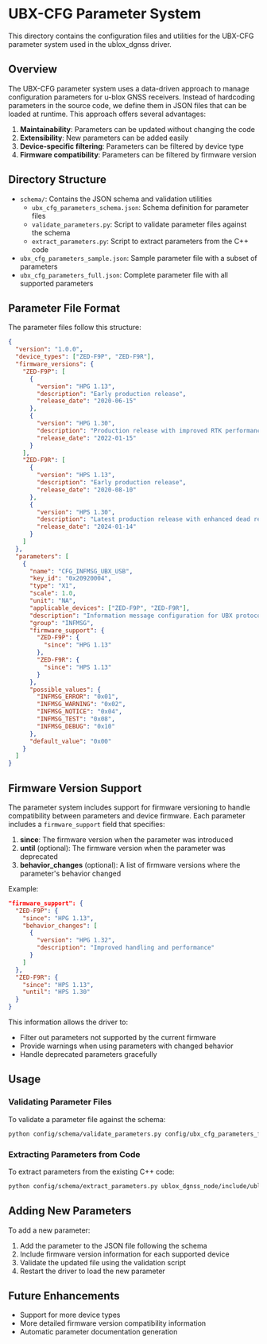 # UBX-CFG Parameter System

This directory contains the configuration files and utilities for the UBX-CFG parameter system used in the ublox_dgnss driver.

## Overview

The UBX-CFG parameter system uses a data-driven approach to manage configuration parameters for u-blox GNSS receivers. Instead of hardcoding parameters in the source code, we define them in JSON files that can be loaded at runtime. This approach offers several advantages:

1. **Maintainability**: Parameters can be updated without changing the code
2. **Extensibility**: New parameters can be added easily
3. **Device-specific filtering**: Parameters can be filtered by device type
4. **Firmware compatibility**: Parameters can be filtered by firmware version

## Directory Structure

- `schema/`: Contains the JSON schema and validation utilities
  - `ubx_cfg_parameters_schema.json`: Schema definition for parameter files
  - `validate_parameters.py`: Script to validate parameter files against the schema
  - `extract_parameters.py`: Script to extract parameters from the C++ code
- `ubx_cfg_parameters_sample.json`: Sample parameter file with a subset of parameters
- `ubx_cfg_parameters_full.json`: Complete parameter file with all supported parameters

## Parameter File Format

The parameter files follow this structure:

```json
{
  "version": "1.0.0",
  "device_types": ["ZED-F9P", "ZED-F9R"],
  "firmware_versions": {
    "ZED-F9P": [
      {
        "version": "HPG 1.13",
        "description": "Early production release",
        "release_date": "2020-06-15"
      },
      {
        "version": "HPG 1.30",
        "description": "Production release with improved RTK performance",
        "release_date": "2022-01-15"
      }
    ],
    "ZED-F9R": [
      {
        "version": "HPS 1.13",
        "description": "Early production release",
        "release_date": "2020-08-10"
      },
      {
        "version": "HPS 1.30",
        "description": "Latest production release with enhanced dead reckoning",
        "release_date": "2024-01-14"
      }
    ]
  },
  "parameters": [
    {
      "name": "CFG_INFMSG_UBX_USB",
      "key_id": "0x20920004",
      "type": "X1",
      "scale": 1.0,
      "unit": "NA",
      "applicable_devices": ["ZED-F9P", "ZED-F9R"],
      "description": "Information message configuration for UBX protocol on USB",
      "group": "INFMSG",
      "firmware_support": {
        "ZED-F9P": {
          "since": "HPG 1.13"
        },
        "ZED-F9R": {
          "since": "HPS 1.13"
        }
      },
      "possible_values": {
        "INFMSG_ERROR": "0x01",
        "INFMSG_WARNING": "0x02",
        "INFMSG_NOTICE": "0x04",
        "INFMSG_TEST": "0x08",
        "INFMSG_DEBUG": "0x10"
      },
      "default_value": "0x00"
    }
  ]
}
```

## Firmware Version Support

The parameter system includes support for firmware versioning to handle compatibility between parameters and device firmware. Each parameter includes a `firmware_support` field that specifies:

1. **since**: The firmware version when the parameter was introduced
2. **until** (optional): The firmware version when the parameter was deprecated
3. **behavior_changes** (optional): A list of firmware versions where the parameter's behavior changed

Example:

```json
"firmware_support": {
  "ZED-F9P": {
    "since": "HPG 1.13",
    "behavior_changes": [
      {
        "version": "HPG 1.32",
        "description": "Improved handling and performance"
      }
    ]
  },
  "ZED-F9R": {
    "since": "HPS 1.13",
    "until": "HPS 1.30"
  }
}
```

This information allows the driver to:
- Filter out parameters not supported by the current firmware
- Provide warnings when using parameters with changed behavior
- Handle deprecated parameters gracefully

## Usage

### Validating Parameter Files

To validate a parameter file against the schema:

```bash
python config/schema/validate_parameters.py config/ubx_cfg_parameters_full.json
```

### Extracting Parameters from Code

To extract parameters from the existing C++ code:

```bash
python config/schema/extract_parameters.py ublox_dgnss_node/include/ublox_dgnss_node/ubx/ubx_cfg_item.hpp config/ubx_cfg_parameters_full.json
```

## Adding New Parameters

To add a new parameter:

1. Add the parameter to the JSON file following the schema
2. Include firmware version information for each supported device
3. Validate the updated file using the validation script
4. Restart the driver to load the new parameter

## Future Enhancements

- Support for more device types
- More detailed firmware version compatibility information
- Automatic parameter documentation generation
